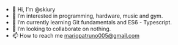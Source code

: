 - 👋 Hi, I’m @skiury
- 👀 I’m interested in programming, hardware, music and gym.
- 🌱 I’m currently learning Git fundamentals and ES6 - Typescript.
- 💞️ I’m looking to collaborate on nothing.
- 📫 How to reach me mariopatruno005@gmail.com

<!---
skiury/skiury is a ✨ special ✨ repository because its `README.md` (this file) appears on your GitHub profile.
You can click the Preview link to take a look at your changes.
--->
